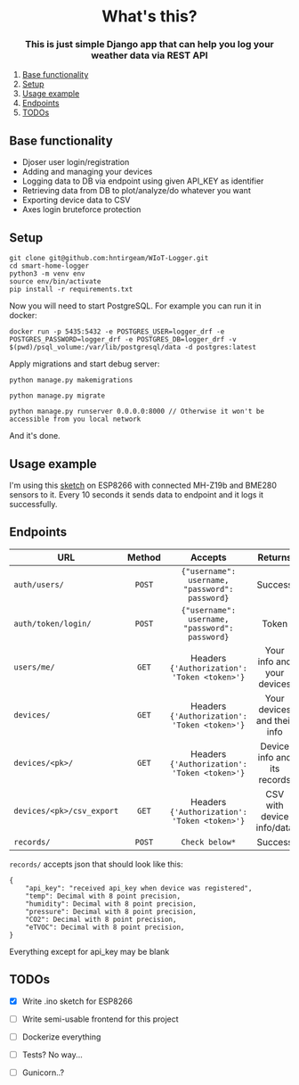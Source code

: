 <h1 align="center">What's this?</h1>
<h3 align="center">This is just simple Django app that can help you log your weather data via REST API</h3>


<ol>
  <li><a href="#base-functionality">Base functionality</a></li>
  <li><a href="#setup">Setup</a></li>
  <li><a href="#usage-example">Usage example</a></li>
  <li><a href="#endpoints">Endpoints</a></li>
  <li><a href="#todos">TODOs</a></li>
</ol>



## Base functionality
* Djoser user login/registration
* Adding and managing your devices
* Logging data to DB via endpoint using given API_KEY as identifier
* Retrieving data from DB to plot/analyze/do whatever you want
* Exporting device data to CSV
* Axes login bruteforce protection 

## Setup
```
git clone git@github.com:hntirgeam/WIoT-Logger.git
cd smart-home-logger
python3 -m venv env
source env/bin/activate 
pip install -r requirements.txt
```
Now you will need to start PostgreSQL. For example you can run it in docker:
```
docker run -p 5435:5432 -e POSTGRES_USER=logger_drf -e POSTGRES_PASSWORD=logger_drf -e POSTGRES_DB=logger_drf -v $(pwd)/psql_volume:/var/lib/postgresql/data -d postgres:latest
```
Apply migrations and start debug server:
```
python manage.py makemigrations

python manage.py migrate

python manage.py runserver 0.0.0.0:8000 // Otherwise it won't be accessible from you local network
```
And it's done. 


## Usage example
I'm using this [sketch](https://github.com/hntirgeam/WIoT-ESP8266) on ESP8266 with connected MH-Z19b and BME280 sensors to it.
Every 10 seconds it sends data to endpoint and it logs it successfully.


## Endpoints

| URL                       | Method            | Accepts                                        | Returns                   | 
| --------------------------|:-----------------:|:----------------------------------------------:|:-------------------------:|
| `auth/users/`             | `POST`            | `{"username": username, "password": password}` |Success                    |
| `auth/token/login/`       | `POST`            | `{"username": username, "password": password}` |Token                      |
| `users/me/`               | `GET`             |  Headers `{'Authorization': 'Token <token>'}`  |Your info and your devices |
| `devices/`                | `GET`             |  Headers `{'Authorization': 'Token <token>'}`  |Your devices and their info|
| `devices/<pk>/`           | `GET`             |  Headers `{'Authorization': 'Token <token>'}`  |Device info and its records|
| `devices/<pk>/csv_export` | `GET`             |  Headers `{'Authorization': 'Token <token>'}`  |CSV with device info/data  |
| `records/`                | `POST`            |  `Check below*`                                |Success                    |

`records/` accepts json that should look like this:
```
{
    "api_key": "received api_key when device was registered",
    "temp": Decimal with 8 point precision,
    "humidity": Decimal with 8 point precision,
    "pressure": Decimal with 8 point precision,
    "CO2": Decimal with 8 point precision,
    "eTVOC": Decimal with 8 point precision,
}
```
Everything except for api_key may be blank


## TODOs
- [x] Write .ino sketch for ESP8266
- [ ] Write semi-usable frontend for this project
- [ ] Dockerize everything 
- [ ] Tests? No way...
- [ ] Gunicorn..?










